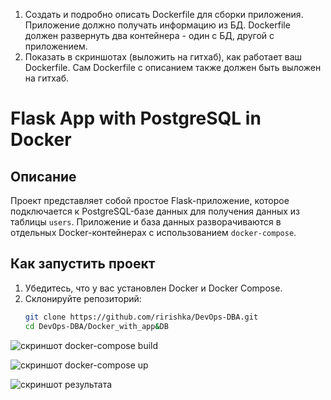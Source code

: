 1. Создать и подробно описать Dockerfile для сборки приложения. Приложение должно получать информацию из БД. Dockerfile должен развернуть два контейнера - один с БД, другой с приложением. 
2. Показать в скриншотах (выложить на гитхаб), как работает ваш Dockerfile. Сам Dockerfile с описанием также должен быть выложен на гитхаб.

# Flask App with PostgreSQL in Docker

## Описание
Проект представляет собой простое Flask-приложение, которое подключается к PostgreSQL-базе данных для получения данных из таблицы `users`. Приложение и база данных разворачиваются в отдельных Docker-контейнерах с использованием `docker-compose`.

## Как запустить проект
1. Убедитесь, что у вас установлен Docker и Docker Compose.
2. Склонируйте репозиторий:
   ```bash
   git clone https://github.com/ririshka/DevOps-DBA.git
   cd DevOps-DBA/Docker_with_app&DB


![скриншот docker-compose build](image-1.png)

![скриншот docker-compose up](image-2.png)

![скриншот результата](image.png)
